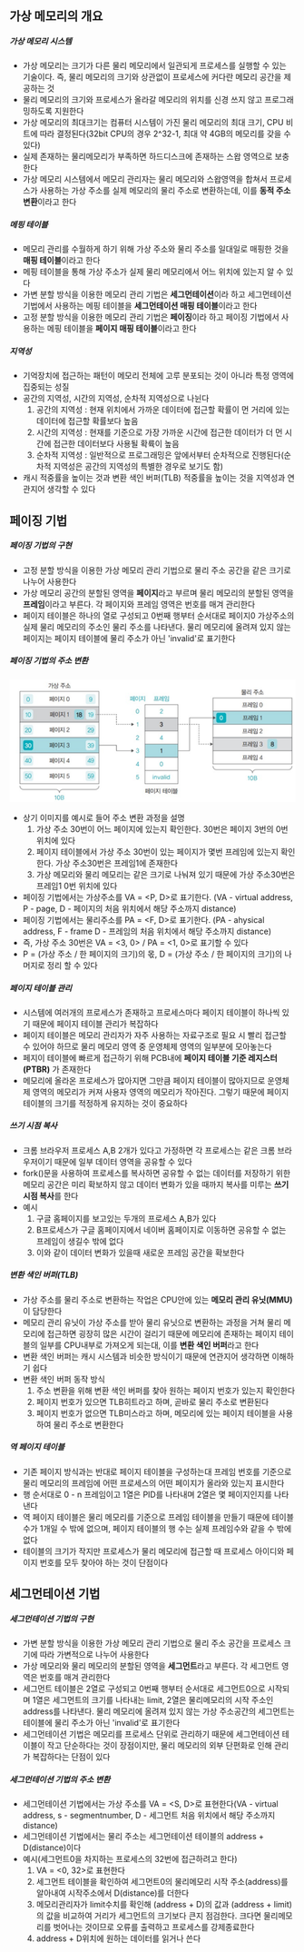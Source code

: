 ## 가상 메모리의 개요

##### 가상 메모리 시스템
- 가상 메모리는 크기가 다른 물리 메모리에서 일관되게 프로세스를 실행할 수 있는 기술이다. 즉, 물리 메모리의 크기와 상관없이 프로세스에 커다란 메모리 공간을 제공하는 것
- 물리 메모리의 크기와 프로세스가 올라갈 메모리의 위치를 신경 쓰지 않고 프로그래밍하도록 지원한다
- 가상 메모리의 최대크기는 컴퓨터 시스템이 가진 물리 메모리의 최대 크기, CPU 비트에 따라 결정된다(32bit CPU의 경우 2^32-1, 최대 약 4GB의 메모리를 갖을 수 있다)
- 실제 존재하는 물리메모리가 부족하면 하드디스크에 존재하는 스왑 영역으로 보충한다
- 가상 메모리 시스템에서 메모리 관리자는 물리 메모리와 스왑영역을 합쳐서 프로세스가 사용하는 가상 주소를 실제 메모리의 물리 주소로 변환하는데, 이를 **동적 주소 변환**이라고 한다

##### 메핑 테이블
- 메모리 관리를 수월하게 하기 위해 가상 주소와 물리 주소를 일대일로 매핑한 것을 **매핑 테이블**이라고 한다
- 메핑 테이블을 통해 가상 주소가 실제 물리 메모리에서 어느 위치에 있는지 알 수 있다
- 가변 분할 방식을 이용한 메모리 관리 기법은 **세그먼테이션**이라 하고 세그먼테이션 기법에서 사용하는 메핑 테이블을 **세그먼테이션 매핑 테이블**이라고 한다
- 고정 분할 방식을 이용한 메모리 관리 기법은 **페이징**이라 하고 페이징 기법에서 사용하는 메핑 테이블을 **페이지 매핑 테이블**이라고 한다

##### 지역성
- 기억장치에 접근하는 패턴이 메모리 전체에 고루 분포되는 것이 아니라 특정 영역에 집중되는 성질
- 공간의 지역성, 시간의 지역성, 순차적 지역성으로 나뉜다
  1) 공간의 지역성 : 현재 위치에서 가까운 데이터에 접근할 확률이 먼 거리에 있는 데이터에 접근할 확률보다 높음
  2) 시간의 지역성 : 현재를 기준으로 가장 가까운 시간에 접근한 데이터가 더 먼 시간에 접근한 데이터보다 사용될 확륙이 높음
  3) 순차적 지역성 : 일반적으로 프로그래밍은 앞에서부터 순차적으로 진행된다(순차적 지역성은 공간의 지역성의 특별한 경우로 보기도 함)
- 캐시 적중률을 높이는 것과 변환 색인 버퍼(TLB) 적중률을 높이는 것을 지역성과 연관지어 생각할 수 있다

## 페이징 기법

##### 페이징 기법의 구현
- 고정 분할 방식을 이용한 가상 메모리 관리 기법으로 물리 주소 공간을 같은 크기로 나누어 사용한다
- 가상 메모리 공간의 분할된 영역을 **페이지**라고 부르며 물리 메모리의 분할된 영역을 **프레임**이라고 부른다. 각 페이지와 프레임 영역은 번호를 매겨 관리한다
- 페이지 테이블은 하나의 열로 구성되고 0번째 행부터 순서대로 페이지0 가상주소의 실제 물리 메모리의 주소인 물리 주소를 나타낸다. 물리 메모리에 올려져 있지 않는 페이지는 페이지 테이블에 물리 주소가 아닌 'invalid'로 표기한다

##### 페이징 기법의 주소 변환
![페이징 기법의 주소 변환](/Data/8-1.Page.png)
- 상기 이미지를 예시로 들어 주소 변환 과정을 설명
  1) 가상 주소 30번이 어느 페이지에 있는지 확인한다. 30번은 페이지 3번의 0번 위치에 있다
  2) 페이지 테이블에서 가상 주소 30번이 있는 페이지가 몇번 프레임에 있는지 확인한다. 가상 주소30번은 프레임1에 존재한다
  3) 가상 메모리와 물리 메모리는 같은 크기로 나눠져 있기 때문에 가상 주소30번은 프레임1 0번 위치에 있다
- 페이징 기법에서는 가상주소를 VA = <P, D>로 표기한다. (VA - virtual address, P - page, D - 페이지의 처음 위치에서 해당 주소까지 distance)
- 페이징 기법에서는 물리주소를 PA = <F, D>로 표기한다. (PA - ahysical address, F - frame D - 프레임의 처음 위치에서 해당 주소까지 distance)
- 즉, 가상 주소 30번은 VA = <3, 0> / PA = <1, 0>로 표기할 수 있다
- P = (가상 주소 / 한 페이지의 크기)의 몫, D = (가상 주소 / 한 페이지의 크기)의 나머지로 정리 할 수 있다

##### 페이지 테이블 관리
- 시스템에 여러개의 프로세스가 존재하고 프로세스마다 페이지 테이블이 하나씩 있기 때문에 페이지 테이블 관리가 복잡하다
- 페이지 테이블은 메모리 관리자가 자주 사용하는 자료구조로 필요 시 빨리 접근할 수 있어야 하므로 물리 메모리 영역 중 운영체제 영역의 일부분에 모아놓는다
- 페지이 테이블에 빠르게 접근하기 위해 PCB내에 **페이지 테이블 기준 레지스터(PTBR)** 가 존재한다
- 메모리에 올라온 프로세스가 많아지면 그만큼 페이지 테이블이 많아지므로 운영체제 영역의 메모리가 커져 사용자 영역의 메모리가 작아진다. 그렇기 때문에 페이지 테이블의 크기를 적정하게 유지하는 것이 중요하다

##### 쓰기 시점 복사
- 크롬 브라우저 프로세스 A,B 2개가 있다고 가정하면 각 프로세스는 같은 크롬 브라우저이기 때문에 일부 데이터 영역을 공유할 수 있다
- fork()문을 사용하여 프로세스를 복사하면 공유할 수 없는 데이터를 저장하기 위한 메모리 공간은 미리 확보하지 않고 데이터 변화가 있을 때까지 복사를 미루는 **쓰기 시점 복사**를 한다
- 예시
  1) 구글 홈페이지를 보고있는 두개의 프로세스 A,B가 있다
  2) B프로세스가 구글 홈페이지에서 네이버 홈페이지로 이동하면 공유할 수 없는 프레임이 생길수 밖에 없다
  3) 이와 같이 데이터 변화가 있을때 새로운 프레임 공간을 확보한다

##### 변환 색인 버퍼(TLB)
- 가상 주소를 물리 주소로 변환하는 작업은 CPU안에 있는 **메모리 관리 유닛(MMU)** 이 담당한다
- 메모리 관리 유닛이 가상 주소를 받아 물리 유닛으로 변환하는 과정을 거쳐 물리 메모리에 접근하면 굉장히 많은 시간이 걸리기 때문에 메모리에 존재하는 페이지 테이블의 일부를 CPU내부로 가져오게 되는대, 이를 **변환 색인 버퍼**라고 한다
- 변환 색인 버퍼는 캐시 시스템과 비슷한 방식이기 때문에 연관지어 생각하면 이해하기 쉽다
- 변환 색인 버퍼 동작 방식
  1) 주소 변환을 위해 변환 색인 버퍼를 찾아 원하는 페이지 번호가 있는지 확인한다
  2) 페이지 번호가 있으면 TLB히트라고 하며, 곧바로 물리 주소로 변환된다
  3) 페이지 번호가 없으면 TLB미스라고 하며, 메모리에 있는 페이지 테이블을 사용하여 물리 주소로 변환한다

##### 역 페이지 테이블
- 기존 페이지 방식과는 반대로 페이지 테이블을 구성하는대 프레임 번호를 기준으로 물리 메모리의 프레임에 어떤 프로세스의 어떤 페이지가 올라와 있는지 표시한다
- 행 순서대로 0 - n 프레임이고 1열은 PID를 나타내며 2열은 몇 페이지인지를 나타낸다
- 역 페이지 테이블은 물리 메모리를 기준으로 프레임 테이블을 만들기 때문에 테이블 수가 1개일 수 밖에 없으며, 페이지 테이블의 행 수는 실제 프레임수와 같을 수 밖에 없다
- 테이블의 크기가 작지만 프로세스가 물리 메모리에 접근할 때 프로세스 아이디와 페이지 번호를 모두 찾아야 하는 것이 단점이다

## 세그먼테이션 기법

##### 세그먼테이션 기법의 구현
- 가변 분할 방식을 이용한 가상 메모리 관리 기법으로 물리 주소 공간을 프로세스 크기에 따라 가변적으로 나누어 사용한다
- 가상 메모리와 물리 메모리의 분할된 영역을 **세그먼트**라고 부른다. 각 세그먼트 영역은 번호를 매겨 관리한다
- 세그먼트 테이블은 2열로 구성되고 0번째 행부터 순서대로 세그먼트0으로 시작되며 1열은 세그먼트의 크기를 나타내는 limit, 2열은 물리메모리의 시작 주소인 address를 나타낸다. 물리 메모리에 올려져 있지 않는 가상 주소공간의 세그먼트는 테이블에 물리 주소가 아닌 'invalid'로 표기한다
- 세그먼테이션 기법은 메모리를 프로세스 단위로 관리하기 때문에 세그먼테이션 테이블이 작고 단순하다는 것이 장점이지만, 물리 메모리의 외부 단편화로 인해 관리가 복잡하다는 단점이 있다

##### 세그먼테이션 기법의 주소 변환
- 세그먼테이션 기법에서는 가상 주소를  VA = <S, D>로 표현한다(VA - virtual address, s - segmentnumber, D - 세그먼트 처음 위치에서 해당 주소까지 distance)
- 세그먼테이션 기법에서는 물리 주소는 세그먼테이션 테이블의 address + D(distance)이다
- 예시(세그먼트0을 차지하는 프로세스의 32번에 접근하려고 한다)
  1) VA = <0, 32>로 표현한다
  2) 세그먼트 테이블을 확인하여 세그먼트0의 물리메모리 시작 주소(address)를 알아내여 시작주소에서 D(distance)를 더한다
  3) 메모리관리자가 limit수치를 확인해 (address + D)의 값과 (address + limit)의 값을 비교하여 거리가 세그먼트의 크기보다 큰지 점검한다. 크다면 물리메모리를 벗어나는 것이므로 오류를 출력하고 프로세스를 강제종료한다
  4) address + D위치에 원하는 데이터를 읽거나 쓴다
